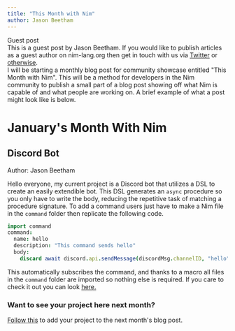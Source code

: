 ```yaml
---
title: "This Month with Nim"
author: Jason Beetham
---
```

<div class="sidebarblock">
  <div class="content">
    <div class="title">Guest post</div>
    <div class="paragraph">
      This is a guest post by Jason Beetham. If you would like to publish articles as a guest author on nim-lang.org then get in touch with us via
      <a href="https://twitter.com/nim_lang">Twitter</a> or <a href="https://nim-lang.org/community.html">otherwise</a>.
    </div>
  </div>
</div>
I will be starting a monthly blog post for community showcase entitled "This Month with Nim". This will be a method for developers in the Nim community to publish a small part of a blog post showing off what Nim is capable of and what people are working on. A brief example of what a post might look like is below.

# January's Month With Nim

## Discord Bot
Author: Jason Beetham

Hello everyone, my current project is a Discord bot that utilizes a DSL to create an easily extendible bot. This DSL generates an `async` procedure so you only have to write the body, reducing the repetitive task of matching a procedure signature. To add a command users just have to make a Nim file in the `command` folder then replicate the following code.
```nim
import command
command:
  name: hello
  description: "This command sends hello"
  body:
    discard await discord.api.sendMessage(discordMsg.channelID, "hello")
```
This automatically subscribes the command, and thanks to a macro all files in the `command` folder are imported so nothing else is required.
If you care to check it out you can look [here.](https://github.com/GaryM-exkage/GDGW-Maverick-Bot)


### Want to see your project here next month?

[Follow this](https://github.com/beef331/website) to add your project to the next month's blog post.